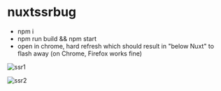 # nuxtssrbug

- npm i
- npm run build && npm start
- open in chrome, hard refresh which should result in "below Nuxt" to flash away (on Chrome, Firefox works fine)


![ssr1](https://user-images.githubusercontent.com/59442299/147605940-96df2376-2325-4fff-8670-8978f8c93777.gif)

![ssr2](https://user-images.githubusercontent.com/59442299/147605699-6c1aa658-e468-4398-88f1-377f582a06b7.gif)

